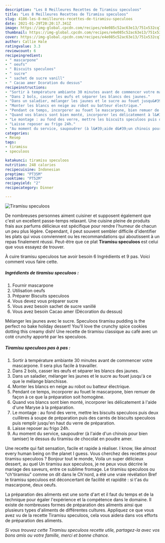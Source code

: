 ```yaml
---
description: "Les 8 Meilleures Recettes de Tiramisu speculoos"
title: "Les 8 Meilleures Recettes de Tiramisu speculoos"
slug: 4186-les-8-meilleures-recettes-de-tiramisu-speculoos
date: 2021-01-29T20:20:17.341Z
image: https://img-global.cpcdn.com/recipes/e4e085c52ac63e13/751x532cq70/tiramisu-speculoos-photo-principale-de-la-recette.jpg
thumbnail: https://img-global.cpcdn.com/recipes/e4e085c52ac63e13/751x532cq70/tiramisu-speculoos-photo-principale-de-la-recette.jpg
cover: https://img-global.cpcdn.com/recipes/e4e085c52ac63e13/751x532cq70/tiramisu-speculoos-photo-principale-de-la-recette.jpg
author: Callie Hale
ratingvalue: 3.3
reviewcount: 6
recipeingredient:
- " mascarpone"
- " oeufs"
- " Biscuits speculoos"
- " sucre"
- " sachet de sucre vanill"
- " Cacao amer Dcoration du dessus"
recipeinstructions:
- "Sortir à température ambiante 30 minutes avant de commencer votre mascarpone. Il sera plus facile à travailler."
- "Dans 2 bols, casser les œufs et séparer les blancs des jaunes."
- "Dans un saladier, mélanger les jaunes et le sucre au fouet jusqu&#39;à ce que le mélange blanchisse."
- "Monter les blancs en neige au robot ou batteur électrique."
- "Pendant ce temps, incorporer au fouet le mascarpone, bien remuer de façon à ce que la préparation soit homogène."
- "Quand vos blancs sont bien monté, incorporer les délicatement à l&#39;aide d&#39;une Maryse à la préparation."
- "Le montage : au fond des verre, mettre les biscuits speculoos puis deux cuillères à soupe de préparation puis des carrés de biscuits speculoos puis remplir jusqu&#39;en haut du verre de préparation."
- "Laisse reposer au frigo 24h."
- "Au moment du service, saupoudrer (à l&#39;aide d&#39;un chinois pour bien tamiser) le dessus du tiramisu de chocolat en poudre amer."
categories:
- Resep
tags:
- tiramisu
- speculoos

katakunci: tiramisu speculoos 
nutrition: 248 calories
recipecuisine: Indonesian
preptime: "PT35M"
cooktime: "PT52M"
recipeyield: "2"
recipecategory: Dinner

---
```



![Tiramisu speculoos](https://img-global.cpcdn.com/recipes/e4e085c52ac63e13/751x532cq70/tiramisu-speculoos-photo-principale-de-la-recette.jpg)

De nombreuses personnes aiment cuisiner et supposent également que c'est un excellent passe-temps relaxant. Une cuisine pleine de produits frais aux parfums délicieux est spécifique pour rendre l'humeur de chacun un peu plus légère. Cependant, il peut souvent sembler difficile d'identifier les plats qui vous conviennent ou les recommandations qui aboutissent à un repas finalement réussi. Peut-être que ce plat <strong> Tiramisu speculoos </strong> est celui que vous essayez de trouver.

<!--inarticleads1-->

À cuire tiramisu speculoos tue avoir besoin 6 Ingrédients et 9 pas. Voici comment vous faire cette.

##### Ingrédients de tiramisu speculoos :

1. Fournir  mascarpone
1. Utilisation  oeufs
1. Préparer  Biscuits speculoos
1. Vous devez vous préparer  sucre
1. Vous avez besoin  sachet de sucre vanillé
1. Vous avez besoin  Cacao amer (Décoration du dessus)


Mélanger les jaunes avec le sucre. Speculoos tiramisu pudding is the perfect no bake holiday dessert! You&#39;ll love the crunchy spice cookies dotting this creamy dish! Une recette de tiramisu classique au café avec un coté crunchy apporté par les speculoos. 

<!--inarticleads2-->

##### Tiramisu speculoos pas à pas :

1. Sortir à température ambiante 30 minutes avant de commencer votre mascarpone. Il sera plus facile à travailler.
1. Dans 2 bols, casser les œufs et séparer les blancs des jaunes.
1. Dans un saladier, mélanger les jaunes et le sucre au fouet jusqu&#39;à ce que le mélange blanchisse.
1. Monter les blancs en neige au robot ou batteur électrique.
1. Pendant ce temps, incorporer au fouet le mascarpone, bien remuer de façon à ce que la préparation soit homogène.
1. Quand vos blancs sont bien monté, incorporer les délicatement à l&#39;aide d&#39;une Maryse à la préparation.
1. Le montage : au fond des verre, mettre les biscuits speculoos puis deux cuillères à soupe de préparation puis des carrés de biscuits speculoos puis remplir jusqu&#39;en haut du verre de préparation.
1. Laisse reposer au frigo 24h.
1. Au moment du service, saupoudrer (à l&#39;aide d&#39;un chinois pour bien tamiser) le dessus du tiramisu de chocolat en poudre amer.


Une recette qui fait sensation, facile et rapide à réaliser. I know, like almost every human being on the planet I guess. Vous cherchez des recettes pour tiramisu speculoos ? Bonjour tout le monde, Voila un super délicieux dessert, au quel Un tiramisu aux speculoos, je ne peux vous décrire le mariage des saveurs, entre ce sublime fromage. Le tiramisu speculoos ou &#34;ch&#39;tiramisu&#34; comme on dit dans le Ch&#39;nord, a été une vraie révélation Bref le tiramisu speculoos est déconcertant de facilité et rapidité : si t&#39;as du mascarpone, deux oeufs. 

<!--inarticleads1-->

<p>
La préparation des aliments est une sorte d'art et il faut du temps et de la technique pour égaler l'expérience et la compétence dans le domaine. Il existe de nombreuses formes de préparation des aliments ainsi que plusieurs types d'aliments de différentes cultures. Appliquez ce que vous avez vu de la recette Tiramisu speculoos, cela vous aidera dans vos efforts de préparation des aliments.
</p>

<p>
<i>Si vous trouvez cette Tiramisu speculoos recette utile, partagez-la avec vos bons amis ou votre famille, merci et bonne chance.</i>
</p>
